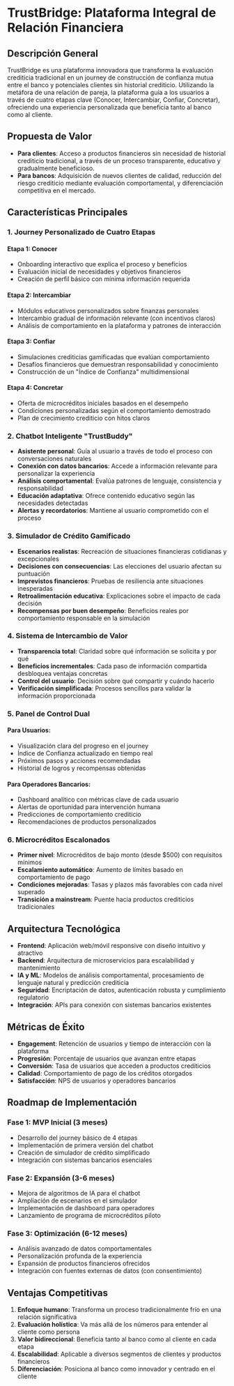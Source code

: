 # TrustBridge: Plataforma Integral de Relación Financiera

## Descripción General

TrustBridge es una plataforma innovadora que transforma la evaluación crediticia tradicional en un journey de construcción de confianza mutua entre el banco y potenciales clientes sin historial crediticio. Utilizando la metáfora de una relación de pareja, la plataforma guía a los usuarios a través de cuatro etapas clave (Conocer, Intercambiar, Confiar, Concretar), ofreciendo una experiencia personalizada que beneficia tanto al banco como al cliente.

## Propuesta de Valor

- **Para clientes**: Acceso a productos financieros sin necesidad de historial crediticio tradicional, a través de un proceso transparente, educativo y gradualmente beneficioso.
- **Para bancos**: Adquisición de nuevos clientes de calidad, reducción del riesgo crediticio mediante evaluación comportamental, y diferenciación competitiva en el mercado.

## Características Principales

### 1. Journey Personalizado de Cuatro Etapas

#### Etapa 1: Conocer
- Onboarding interactivo que explica el proceso y beneficios
- Evaluación inicial de necesidades y objetivos financieros
- Creación de perfil básico con mínima información requerida

#### Etapa 2: Intercambiar
- Módulos educativos personalizados sobre finanzas personales
- Intercambio gradual de información relevante (con incentivos claros)
- Análisis de comportamiento en la plataforma y patrones de interacción

#### Etapa 3: Confiar
- Simulaciones crediticias gamificadas que evalúan comportamiento
- Desafíos financieros que demuestran responsabilidad y conocimiento
- Construcción de un "Índice de Confianza" multidimensional

#### Etapa 4: Concretar
- Oferta de microcréditos iniciales basados en el desempeño
- Condiciones personalizadas según el comportamiento demostrado
- Plan de crecimiento crediticio con hitos claros

### 2. Chatbot Inteligente "TrustBuddy"

- **Asistente personal**: Guía al usuario a través de todo el proceso con conversaciones naturales
- **Conexión con datos bancarios**: Accede a información relevante para personalizar la experiencia
- **Análisis comportamental**: Evalúa patrones de lenguaje, consistencia y responsabilidad
- **Educación adaptativa**: Ofrece contenido educativo según las necesidades detectadas
- **Alertas y recordatorios**: Mantiene al usuario comprometido con el proceso

### 3. Simulador de Crédito Gamificado

- **Escenarios realistas**: Recreación de situaciones financieras cotidianas y excepcionales
- **Decisiones con consecuencias**: Las elecciones del usuario afectan su puntuación
- **Imprevistos financieros**: Pruebas de resiliencia ante situaciones inesperadas
- **Retroalimentación educativa**: Explicaciones sobre el impacto de cada decisión
- **Recompensas por buen desempeño**: Beneficios reales por comportamiento responsable en la simulación

### 4. Sistema de Intercambio de Valor

- **Transparencia total**: Claridad sobre qué información se solicita y por qué
- **Beneficios incrementales**: Cada paso de información compartida desbloquea ventajas concretas
- **Control del usuario**: Decisión sobre qué compartir y cuándo hacerlo
- **Verificación simplificada**: Procesos sencillos para validar la información proporcionada

### 5. Panel de Control Dual

#### Para Usuarios:
- Visualización clara del progreso en el journey
- Índice de Confianza actualizado en tiempo real
- Próximos pasos y acciones recomendadas
- Historial de logros y recompensas obtenidas

#### Para Operadores Bancarios:
- Dashboard analítico con métricas clave de cada usuario
- Alertas de oportunidad para intervención humana
- Predicciones de comportamiento crediticio
- Recomendaciones de productos personalizados

### 6. Microcréditos Escalonados

- **Primer nivel**: Microcréditos de bajo monto (desde $500) con requisitos mínimos
- **Escalamiento automático**: Aumento de límites basado en comportamiento de pago
- **Condiciones mejoradas**: Tasas y plazos más favorables con cada nivel superado
- **Transición a mainstream**: Puente hacia productos crediticios tradicionales

## Arquitectura Tecnológica

- **Frontend**: Aplicación web/móvil responsive con diseño intuitivo y atractivo
- **Backend**: Arquitectura de microservicios para escalabilidad y mantenimiento
- **IA y ML**: Modelos de análisis comportamental, procesamiento de lenguaje natural y predicción crediticia
- **Seguridad**: Encriptación de datos, autenticación robusta y cumplimiento regulatorio
- **Integración**: APIs para conexión con sistemas bancarios existentes

## Métricas de Éxito

- **Engagement**: Retención de usuarios y tiempo de interacción con la plataforma
- **Progresión**: Porcentaje de usuarios que avanzan entre etapas
- **Conversión**: Tasa de usuarios que acceden a productos crediticios
- **Calidad**: Comportamiento de pago de los créditos otorgados
- **Satisfacción**: NPS de usuarios y operadores bancarios

## Roadmap de Implementación

### Fase 1: MVP Inicial (3 meses)
- Desarrollo del journey básico de 4 etapas
- Implementación de primera versión del chatbot
- Creación de simulador de crédito simplificado
- Integración con sistemas bancarios esenciales

### Fase 2: Expansión (3-6 meses)
- Mejora de algoritmos de IA para el chatbot
- Ampliación de escenarios en el simulador
- Implementación de dashboard para operadores
- Lanzamiento de programa de microcréditos piloto

### Fase 3: Optimización (6-12 meses)
- Análisis avanzado de datos comportamentales
- Personalización profunda de la experiencia
- Expansión de productos financieros ofrecidos
- Integración con fuentes externas de datos (con consentimiento)

## Ventajas Competitivas

1. **Enfoque humano**: Transforma un proceso tradicionalmente frío en una relación significativa
2. **Evaluación holística**: Va más allá de los números para entender al cliente como persona
3. **Valor bidireccional**: Beneficia tanto al banco como al cliente en cada etapa
4. **Escalabilidad**: Aplicable a diversos segmentos de clientes y productos financieros
5. **Diferenciación**: Posiciona al banco como innovador y centrado en el cliente 